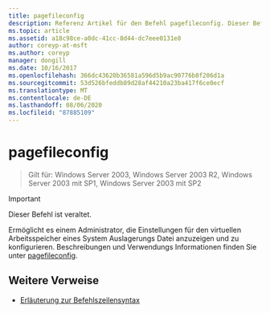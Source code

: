 ```yaml
---
title: pagefileconfig
description: Referenz Artikel für den Befehl pagefileconfig. Dieser Befehl ist veraltet und wird in zukünftigen Versionen von Windows nicht mehr unterstützt.
ms.topic: article
ms.assetid: a18c98ce-a0dc-41cc-8d44-dc7eee0131e8
author: coreyp-at-msft
ms.author: coreyp
manager: dongill
ms.date: 10/16/2017
ms.openlocfilehash: 366dc43620b36581a596d5b9ac90776b0f206d1a
ms.sourcegitcommit: 53d526bfeddb89d28af44210a23ba417f6ce0ecf
ms.translationtype: MT
ms.contentlocale: de-DE
ms.lasthandoff: 08/06/2020
ms.locfileid: "87885109"
---
```

# <a name="pagefileconfig"></a>pagefileconfig

> Gilt für: Windows Server 2003, Windows Server 2003 R2, Windows Server 2003 mit SP1, Windows Server 2003 mit SP2

>[!IMPORTANT]
> Dieser Befehl ist veraltet.

Ermöglicht es einem Administrator, die Einstellungen für den virtuellen Arbeitsspeicher eines System Auslagerungs Datei anzuzeigen und zu konfigurieren. Beschreibungen und Verwendungs Informationen finden Sie unter [pagefileconfig](/previous-versions/orphan-topics/ws.10/cc772827(v=ws.10)).

## <a name="additional-references"></a>Weitere Verweise

- [Erläuterung zur Befehlszeilensyntax](command-line-syntax-key.md)
